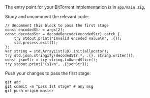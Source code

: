 The entry point for your BitTorrent implementation is in `app/main.zig`.

Study and uncomment the relevant code: 

```zig
// Uncomment this block to pass the first stage
const encodedStr = args[2];
const decodedStr = decodeBencode(encodedStr) catch {
    try stdout.print("Invalid encoded value\n", .{});
    std.process.exit(1);
};
var string = std.ArrayList(u8).init(allocator);
try std.json.stringify(decodedStr.*, .{}, string.writer());
const jsonStr = try string.toOwnedSlice();
try stdout.print("{s}\n", .{jsonStr});
```

Push your changes to pass the first stage:

```
git add .
git commit -m "pass 1st stage" # any msg
git push origin master
```
